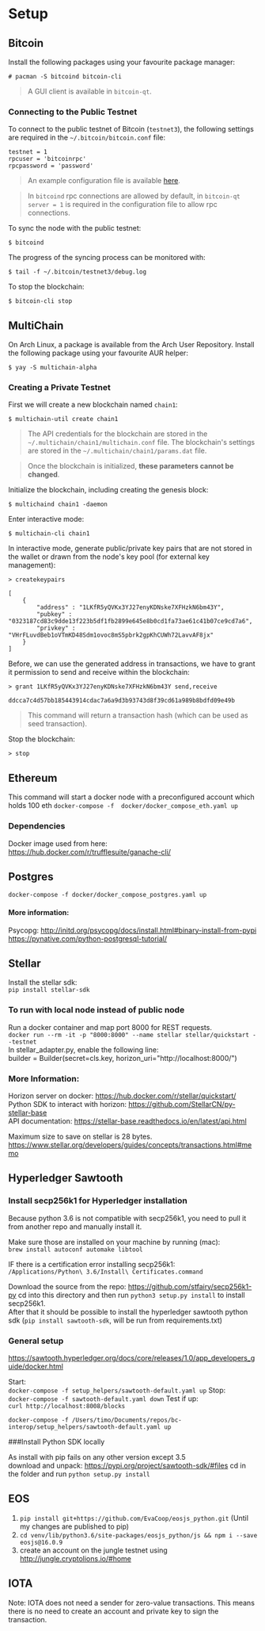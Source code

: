 # Setup

## Bitcoin

Install the following packages using your favourite package manager:

```console
# pacman -S bitcoind bitcoin-cli
```

> A GUI client is available in `bitcoin-qt`.

### Connecting to the Public Testnet

To connect to the public testnet of Bitcoin (`testnet3`), the following settings are required in the `~/.bitcoin/bitcoin.conf` file:

```
testnet = 1
rpcuser = 'bitcoinrpc'
rpcpassword = 'password'
```

> An example configuration file is available [here](https://github.com/bitcoin/bitcoin/blob/master/contrib/debian/examples/bitcoin.conf).

> In `bitcoind` rpc connections are allowed by default, in `bitcoin-qt` `server = 1` is required in the configuration file to allow rpc connections.

To sync the node with the public testnet:

```console
$ bitcoind
```

The progress of the syncing process can be monitored with:

```console
$ tail -f ~/.bitcoin/testnet3/debug.log
```

To stop the blockchain:

```console
$ bitcoin-cli stop
```


## MultiChain

On Arch Linux, a package is available from the Arch User Repository. Install the following package using your favourite AUR helper:

```console
$ yay -S multichain-alpha
```

### Creating a Private Testnet

First we will create a new blockchain named `chain1`:

```console
$ multichain-util create chain1
```

> The API credentials for the blockchain are stored in the `~/.multichain/chain1/multichain.conf` file.
> The blockchain's settings are stored in the `~/.multichain/chain1/params.dat` file.

> Once the blockchain is initialized, **these parameters cannot be changed**.

Initialize the blockchain, including creating the genesis block:

```console
$ multichaind chain1 -daemon
```

Enter interactive mode:

```console
$ multichain-cli chain1
```

In interactive mode, generate public/private key pairs that are not stored in the wallet or drawn from the node's key pool (for external key management):

```
> createkeypairs

[
    {
        "address" : "1LKfR5yQVKx3YJ27enyKDNske7XFHzkN6bm43Y",
        "pubkey" : "0323187cd83c9dde13f223b5df1fb2899e645e8b0cd1fa73ae61c41b07ce9cd7a6",
        "privkey" : "VHrFLuvdBeb1oVTmKD48Sdm1ovoc8mS5pbrk2gpKhCUWh72LavvAF8jx"
    }
]
```

Before, we can use the generated address in transactions, we have to grant it permission to send and receive within the blockchain:

```
> grant 1LKfR5yQVKx3YJ27enyKDNske7XFHzkN6bm43Y send,receive

ddcca7c4d57bb185443914cdac7a6a9d3b93743d8f39cd61a989b8bdfd09e49b
```

> This command will return a transaction hash (which can be used as seed transaction).

Stop the blockchain:

```
> stop
```


## Ethereum

This command will start a docker node with a preconfigured account which holds 100 eth
`docker-compose -f  docker/docker_compose_eth.yaml up`

### Dependencies
Docker image used from here:    
https://hub.docker.com/r/trufflesuite/ganache-cli/

## Postgres
`docker-compose -f docker/docker_compose_postgres.yaml up`

#### More information:    
Psycopg: http://initd.org/psycopg/docs/install.html#binary-install-from-pypi    
https://pynative.com/python-postgresql-tutorial/


## Stellar
Install the stellar sdk:    
`pip install stellar-sdk`


### To run with local node instead of public node
Run a docker container and map port 8000 for REST requests.    
`docker run --rm -it -p "8000:8000" --name stellar stellar/quickstart --testnet`    
In stellar_adapter.py, enable the following line:   
builder = Builder(secret=cls.key, horizon_uri="http://localhost:8000/")

### More Information:     
Horizon server on docker: https://hub.docker.com/r/stellar/quickstart/    
Python SDK to interact with horizon: https://github.com/StellarCN/py-stellar-base          
API documentation: https://stellar-base.readthedocs.io/en/latest/api.html    

Maximum size to save on stellar is 28 bytes.    
https://www.stellar.org/developers/guides/concepts/transactions.html#memo    

## Hyperledger Sawtooth

### Install secp256k1 for Hyperledger installation
Because python 3.6 is not compatible with secp256k1, you need to pull it from another repo and manually install it.    

Make sure those are installed on your machine by running (mac):     
`brew install autoconf automake libtool`

IF there is a certification error installing secp256k1:    
`/Applications/Python\ 3.6/Install\ Certificates.command`

Download the source from the repo:
https://github.com/stfairy/secp256k1-py
cd into this directory and then run `python3 setup.py install` to install secp256k1.     
After that it should be possible to install the hyperledger sawtooth python sdk (`pip install sawtooth-sdk`, will be run from  requirements.txt)

### General setup


https://sawtooth.hyperledger.org/docs/core/releases/1.0/app_developers_guide/docker.html

Start:    
`docker-compose -f setup_helpers/sawtooth-default.yaml up`
Stop:    
`docker-compose -f sawtooth-default.yaml down`
Test if up:    
`curl http://localhost:8008/blocks`

`docker-compose -f /Users/timo/Documents/repos/bc-interop/setup_helpers/sawtooth-default.yaml up`

###Install Python SDK locally

As install with pip fails on any other version except 3.5      
download and unpack: https://pypi.org/project/sawtooth-sdk/#files
cd in the folder and run `python setup.py install`


## EOS
1. `pip install git+https://github.com/EvaCoop/eosjs_python.git` (Until my changes are published to pip)
2. `cd venv/lib/python3.6/site-packages/eosjs_python/js && npm i --save eosjs@16.0.9`
3. create an account on the jungle testnet using http://jungle.cryptolions.io/#home

## IOTA
Note:  IOTA does not need a sender for zero-value transactions. This means there is no need to create an account and private key to sign the transaction.
